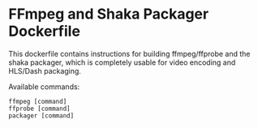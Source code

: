 # FFmpeg and Shaka Packager Dockerfile

This dockerfile contains instructions for building ffmpeg/ffprobe and the shaka packager, which is completely usable for video encoding and HLS/Dash packaging.

Available commands:
~~~shell
ffmpeg [command]
ffprobe [command]
packager [command]
~~~
